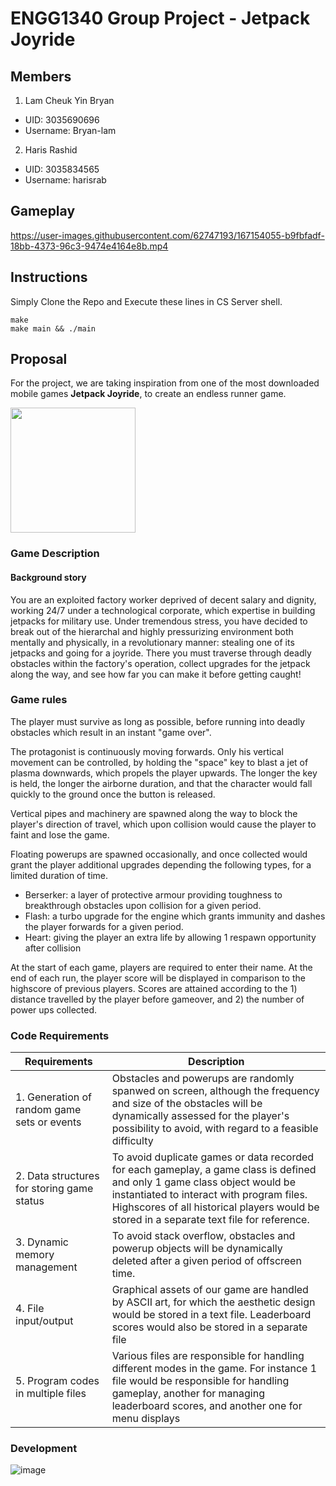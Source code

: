 # ENGG1340 Group Project - Jetpack Joyride
## Members
1. Lam Cheuk Yin Bryan
- UID: 3035690696
- Username: Bryan-lam
2. Haris Rashid
- UID: 3035834565
- Username: harisrab

## Gameplay
https://user-images.githubusercontent.com/62747193/167154055-b9fbfadf-18bb-4373-96c3-9474e4164e8b.mp4



## Instructions
Simply Clone the Repo and Execute these lines in CS Server shell.

```shell
make
make main && ./main
```

## Proposal
For the project, we are taking inspiration from one of the most downloaded mobile games **Jetpack Joyride**, to create an endless runner game.

<img src="https://user-images.githubusercontent.com/89774942/159976575-b32d8cad-b627-4b7a-906a-a74efbbed4cb.png" width="200" height="200">


### Game Description
#### Background story
You are an exploited factory worker deprived of decent salary and dignity, working 24/7 under a technological corporate, which expertise in building jetpacks for military use. Under tremendous stress, you have decided to break out of the hierarchal and highly pressurizing environment both mentally and physically, in a revolutionary manner: stealing one of its jetpacks and going for a joyride. There you must traverse through deadly obstacles within the factory's operation, collect upgrades for the jetpack along the way, and see how far you can make it before getting caught!

### Game rules
The player must survive as long as possible, before running into deadly obstacles which result in an instant "game over".

The protagonist is continuously moving forwards. Only his vertical movement can be controlled, by holding the "space" key to blast a jet of plasma downwards, which propels the player upwards. The longer the key is held, the longer the airborne duration, and that the character would fall quickly to the ground once the button is released.

Vertical pipes and machinery are spawned along the way to block the player's direction of travel, which upon collision would cause the player to faint and lose the game. 

Floating powerups are spawned occasionally, and once collected would grant the player additional upgrades depending the following types, for a limited duration of time.

* Berserker: a layer of protective armour providing toughness to breakthrough obstacles upon collision for a given period.
* Flash: a turbo upgrade for the engine which grants immunity and dashes the player forwards for a given period.
* Heart: giving the player an extra life by allowing 1 respawn opportunity after collision 

At the start of each game, players are required to enter their name. At the end of each run, the player score will be displayed in comparison to the highscore of previous players. Scores are attained according to the 1) distance travelled by the player before gameover, and 2) the number of power ups collected.

### Code Requirements
| Requirements | Description |
| --------------- | ------------- |
| 1. Generation of random game sets or events | Obstacles and powerups are randomly spanwed on screen, although the frequency and size of the obstacles will be dynamically assessed for the player's possibility to avoid, with regard to a feasible difficulty |
| 2. Data structures for storing game status | To avoid duplicate games or data recorded for each gameplay, a game class is defined and only 1 game class object would be instantiated to interact with program files. Highscores of all historical players would be stored in a separate text file for reference. |
| 3. Dynamic memory management | To avoid stack overflow, obstacles and powerup objects will be dynamically deleted after a given period of offscreen time. |
| 4. File input/output | Graphical assets of our game are handled by ASCII art, for which the aesthetic design would be stored in a text file. Leaderboard scores would also be stored in a separate file |
| 5. Program codes in multiple files | Various files are responsible for handling different modes in the game. For instance 1 file would be responsible for handling gameplay, another for managing leaderboard scores, and another one for menu displays |

### Development
![image](https://user-images.githubusercontent.com/62747193/161444136-f8faf2c3-d105-479c-ad12-53e2ef4e8199.png)

